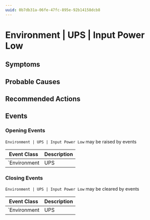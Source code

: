 ```yaml
---
uuid: 0b7db31a-06fe-47fc-895e-92b14158dcb8
---
```

# Environment | UPS | Input Power Low

## Symptoms

## Probable Causes

## Recommended Actions

## Events

### Opening Events
`Environment | UPS | Input Power Low` may be raised by events

Event Class | Description
--- | ---
`Environment | UPS | Input Power Low` | dispose

### Closing Events
`Environment | UPS | Input Power Low` may be cleared by events

Event Class | Description
--- | ---
`Environment | UPS | Input Power OK` | dispose
